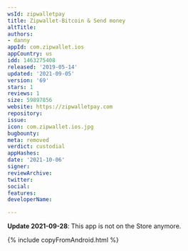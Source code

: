 ```yaml
---
wsId: zipwalletpay
title: Zipwallet-Bitcoin & Send money
altTitle: 
authors:
- danny
appId: com.zipwallet.ios
appCountry: us
idd: 1463275408
released: '2019-05-14'
updated: '2021-09-05'
version: '69'
stars: 1
reviews: 1
size: 59897856
website: https://zipwalletpay.com
repository: 
issue: 
icon: com.zipwallet.ios.jpg
bugbounty: 
meta: removed
verdict: custodial
appHashes: 
date: '2021-10-06'
signer: 
reviewArchive: 
twitter: 
social: 
features: 
developerName: 

---
```


**Update 2021-09-28**: This app is not on the Store anymore.

{% include copyFromAndroid.html %}
